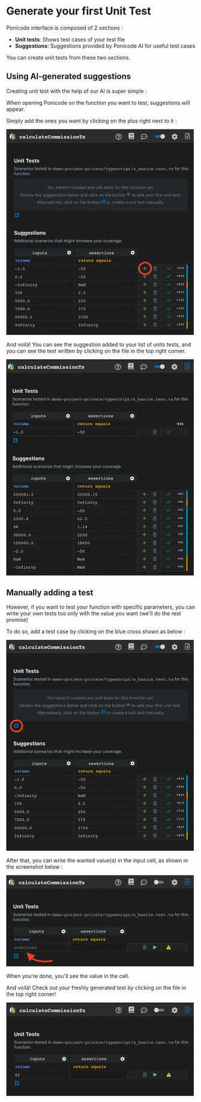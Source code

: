 # Generate your first Unit Test

Ponicode interface is composed of 2 sections : 

- **Unit tests**: Shows test cases of your test file
- **Suggestions**: Suggestions provided by Ponicode AI for useful test cases

You can create unit tests from these two sections.

## Using AI-generated suggestions

Creating unit test with the help of our AI is super simple :

When opening Ponicode on the function you want to test, suggestions will appear.

Simply add the ones you want by clicking on the plus right next to it :

<p >
    <img src="./images/webview_suggestions_plus.png" alt="ponicode_decorator" width="500"/>
</p>

And voilà! You can see the suggestion added to your list of units tests, and you can see the test written by clicking on the file in the top right corner.

<p >
    <img src="./images/suggestion_added.png" alt="ponicode_decorator" width="500"/>
</p>

## Manually adding a test

However, if you want to test your function with specific parameters, you can write your own tests too only with the value you want (we'll do the rest promise)

To do so, add a test case by clicking on the blue cross shown as below : 

<p >
    <img src="./images/add_test_case.png" alt="ponicode_decorator" width="500"/>
</p>

After that, you can write the wanted value(s) in the input cell, as shown in the screenshot below :

<p >
    <img src="./images/write_cell.png" alt="ponicode_decorator" width="500"/>
</p>

When you're done, you'll see the value in the cell.

And voilà! Check out your freshly generated test by clicking on the file in the top right corner! 

<p >
    <img src="./images/test_case_added.png" alt="ponicode_decorator" width="500"/>
</p>


